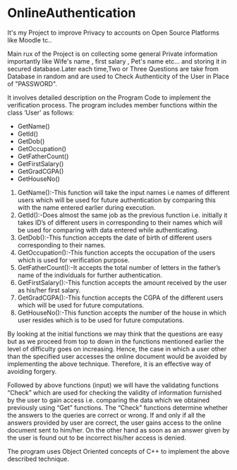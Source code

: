 # OnlineAuthentication
It's my Project to improve Privacy to accounts on Open Source Platforms like Moodle tc..

Main rux of the Project is on collecting some general Private information importantly like Wife's name , first salary , Pet's name etc...
and storing it in secured database.Later each time,Two or Three Questions are take from Database in random and are used to Check Authenticity
of the User in Place of "PASSWORD".

It involves detailed description on the Program Code to implement the verification process.
 The program includes member functions within the class ‘User’ as follows:
 
* GetName()
* GetId()
* GetDob()
* GetOccupation()
* GetFatherCount()
* GetFirstSalary()
* GetGradCGPA()
* GetHouseNo()

1. GetName():-This function will take the input names i.e names of different users which will be used for future authentication by comparing this with the name entered earlier during execution.
2. GetId():-Does almost the same job as the previous function i.e. initially it takes ID’s of different users in corresponding to their names which will be used for comparing with data entered while authenticating.
3. GetDob():-This function  accepts the date of birth of different users corresponding to their names.
4. GetOccupation():-This function accepts the occupation of the users which is used for verification purpose.
5. GetFatherCount():-It accepts the total number of letters in the father’s name of the individuals for further authentication.
6. GetFirstSalary():-This function accepts the amount received by the user as his/her first salary.
7. GetGradCGPA():-This function accepts the CGPA of the different users which will be used for future computations.
8. GetHouseNo():-This function accepts the number of the house in which user resides  which is to be used for future computations.

By looking at the initial functions we may think that the questions are easy but as we proceed from top to down in the functions mentioned earlier the level of difficulty goes on increasing. Hence, the case in which a user other than the specified user accesses the online document would be avoided by implementing the above technique. Therefore, it is an effective way of avoiding forgery. 

Followed by above functions (input) we will have the validating functions “Check” which are used for checking the validity of information furnished by the user to gain access i.e. comparing the data which we obtained previously using “Get” functions. The “Check” functions determine whether the answers to the queries are correct or wrong. If and only if all the answers provided by user are correct, the user gains access to the online document sent to him/her. On the other hand as soon as an answer given by the user is found out to be incorrect his/her access is denied.

The program uses Object Oriented concepts of C++ to implement the above described technique.

